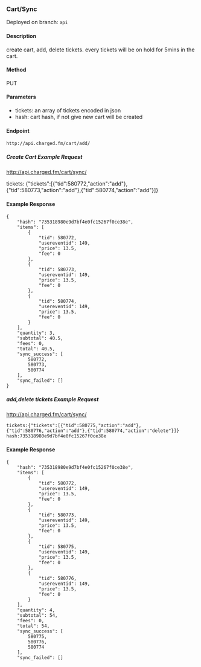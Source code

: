 ### **Cart/Sync**

Deployed on branch: `api`

#### **Description**

create cart, add, delete tickets. every tickets will be on hold for 5mins in the cart.

#### **Method**
PUT

#### **Parameters**
- tickets: an array of tickets encoded in json
- hash: cart hash, if not give new cart will be created

#### **Endpoint**
```
http://api.charged.fm/cart/add/
```
##### **Create Cart Example Request**

http://api.charged.fm/cart/sync/

tickets: {"tickets":[{"tid":580772,"action":"add"},{"tid":580773,"action":"add"},{"tid":580774,"action":"add"}]}
          
#### **Example Response**
```
{
    "hash": "735318980e9d7bf4e0fc15267f0ce38e",
    "items": [
        {
            "tid": 580772,
            "usereventid": 149,
            "price": 13.5,
            "fee": 0
        },
        {
            "tid": 580773,
            "usereventid": 149,
            "price": 13.5,
            "fee": 0
        },
        {
            "tid": 580774,
            "usereventid": 149,
            "price": 13.5,
            "fee": 0
        }
    ],
    "quantity": 3,
    "subtotal": 40.5,
    "fees": 0,
    "total": 40.5,
    "sync_success": [
        580772,
        580773,
        580774
    ],
    "sync_failed": []
}
```        
##### **add,delete tickets Example Request**

http://api.charged.fm/cart/sync/
```
tickets:{"tickets":[{"tid":580775,"action":"add"},{"tid":580776,"action":"add"},{"tid":580774,"action":"delete"}]}
hash:735318980e9d7bf4e0fc15267f0ce38e
```        
#### **Example Response**
```
{
    "hash": "735318980e9d7bf4e0fc15267f0ce38e",
    "items": [
        {
            "tid": 580772,
            "usereventid": 149,
            "price": 13.5,
            "fee": 0
        },
        {
            "tid": 580773,
            "usereventid": 149,
            "price": 13.5,
            "fee": 0
        },
        {
            "tid": 580775,
            "usereventid": 149,
            "price": 13.5,
            "fee": 0
        },
        {
            "tid": 580776,
            "usereventid": 149,
            "price": 13.5,
            "fee": 0
        }
    ],
    "quantity": 4,
    "subtotal": 54,
    "fees": 0,
    "total": 54,
    "sync_success": [
        580775,
        580776,
        580774
    ],
    "sync_failed": []
```
